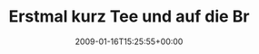 ---
retweeted: false
source: <a href="http://twitter.com" rel="nofollow">Twitter Web Client</a>
entities:
  hashtags:
  - text: schreibblockadengefahr
    indices:
    - '44'
    - '67'
  symbols: []
  user_mentions: []
  urls: []
display_text_range:
- '0'
- '67'
favorite_count: '0'
id_str: '1123895993'
truncated: false
retweet_count: '0'
id: '1123895993'
created_at: Fri Jan 16 15:25:55 +0000 2009
favorited: false
full_text: 'Erstmal kurz Tee und auf die Bremse treten. #schreibblockadengefahr'
lang: de
tags:
- schreibblockadengefahr
- pesos:twitter
date: '2009-01-16T15:25:55+00:00'
src: https://twitter.com/bascht/status/1123895993
original_url: https://twitter.com/bascht/status/1123895993
type: twitter_tweet
text: 'Erstmal kurz Tee und auf die Bremse treten. #schreibblockadengefahr'
title: Erstmal kurz Tee und auf die Br

---